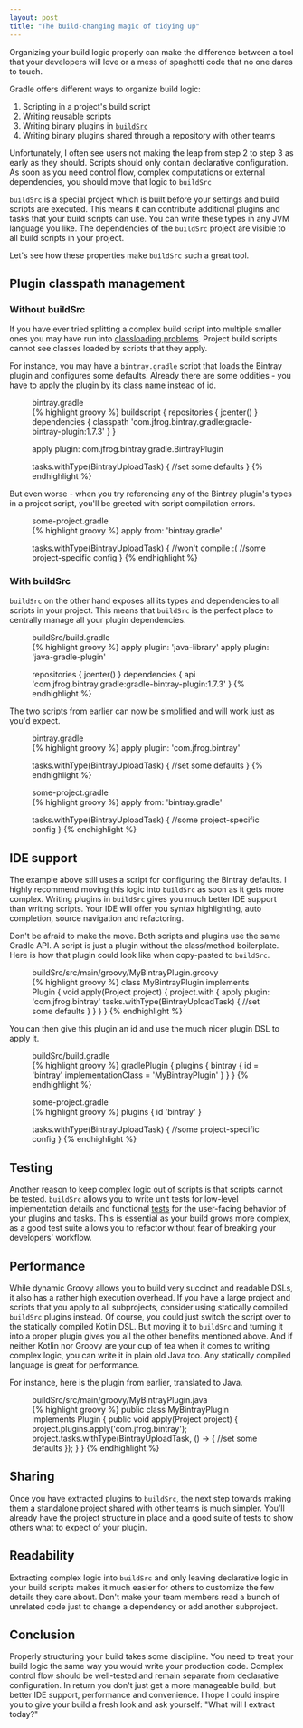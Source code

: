 ```yaml
---
layout: post
title: "The build-changing magic of tidying up"
---
```


Organizing your build logic properly can make the difference between a tool that your developers will love or a mess of spaghetti code that no one dares to touch.

Gradle offers different ways to organize build logic:

1. Scripting in a project's build script
2. Writing reusable scripts
3. Writing binary plugins in [`buildSrc`](https://docs.gradle.org/current/userguide/organizing_build_logic.html#sec:build_sources)
4. Writing binary plugins shared through a repository with other teams

Unfortunately, I often see users not making the leap from step 2 to step 3 as early as they should.
Scripts should only contain declarative configuration.
As soon as you need control flow, complex computations or external dependencies, you should move that logic to `buildSrc`

`buildSrc` is a special project which is built before your settings and build scripts are executed.
This means it can contribute additional plugins and tasks that your build scripts can use.
You can write these types in any JVM language you like.
The dependencies of the `buildSrc` project are visible to all build scripts in your project.

Let's see how these properties make `buildSrc` such a great tool.

## Plugin classpath management

### Without buildSrc

If you have ever tried splitting a complex build script into multiple smaller ones you may have run into [classloading problems](https://github.com/gradle/gradle/issues/1262).
Project build scripts cannot see classes loaded by scripts that they apply.

For instance, you may have a `bintray.gradle` script that loads the Bintray plugin and configures some defaults.
Already there are some oddities - you have to apply the plugin by its class name instead of id.

<figure>
  <figcaption>bintray.gradle</figcaption>
{% highlight groovy %}
buildscript {
    repositories {
        jcenter()
    }
    dependencies {
        classpath 'com.jfrog.bintray.gradle:gradle-bintray-plugin:1.7.3'
    }
}

apply plugin: com.jfrog.bintray.gradle.BintrayPlugin

tasks.withType(BintrayUploadTask) {
  //set some defaults
}
{% endhighlight %}
</figure>

But even worse - when you try referencing any of the Bintray plugin's types in a project script, you'll
be greeted with script compilation errors.

<figure>
  <figcaption>some-project.gradle</figcaption>
{% highlight groovy %}
apply from: 'bintray.gradle'

tasks.withType(BintrayUploadTask) { //won't compile :(
  //some project-specific config
}
{% endhighlight %}
</figure>

### With buildSrc

`buildSrc` on the other hand exposes all its types and dependencies to all scripts in your project.
This means that `buildSrc` is the perfect place to centrally manage all your plugin dependencies.

<figure>
  <figcaption>buildSrc/build.gradle</figcaption>
{% highlight groovy %}
apply plugin: 'java-library'
apply plugin: 'java-gradle-plugin'

repositories {
    jcenter()
}
dependencies {
    api 'com.jfrog.bintray.gradle:gradle-bintray-plugin:1.7.3'
}
{% endhighlight %}
</figure>

The two scripts from earlier can now be simplified and will work just as you'd expect.

<figure>
  <figcaption>bintray.gradle</figcaption>
{% highlight groovy %}
apply plugin: 'com.jfrog.bintray'

tasks.withType(BintrayUploadTask) {
  //set some defaults
}
{% endhighlight %}
</figure>

<figure>
  <figcaption>some-project.gradle</figcaption>
{% highlight groovy %}
apply from: 'bintray.gradle'

tasks.withType(BintrayUploadTask) {
  //some project-specific config
}
{% endhighlight %}
</figure>

## IDE support

The example above still uses a script for configuring the Bintray defaults.
I highly recommend moving this logic into `buildSrc` as soon as it gets more complex.
Writing plugins in `buildSrc` gives you much better IDE support than writing scripts.
Your IDE will offer you syntax highlighting, auto completion, source navigation and refactoring.

Don't be afraid to make the move. Both scripts and plugins use the same Gradle API.
A script is just a plugin without the class/method boilerplate.
Here is how that plugin could look like when copy-pasted to `buildSrc`.

<figure>
  <figcaption>buildSrc/src/main/groovy/MyBintrayPlugin.groovy</figcaption>
{% highlight groovy %}
class MyBintrayPlugin implements Plugin<Project> {
  void apply(Project project) {
    project.with {
      apply plugin: 'com.jfrog.bintray'
      tasks.withType(BintrayUploadTask) {
        //set some defaults
      }
    }
  }
}
{% endhighlight %}
</figure>

You can then give this plugin an id and use the much nicer plugin DSL to apply it.

<figure>
  <figcaption>buildSrc/build.gradle</figcaption>
{% highlight groovy %}
gradlePlugin {
    plugins {
        bintray {
            id = 'bintray'
            implementationClass = 'MyBintrayPlugin'
        }
    }
}
{% endhighlight %}
</figure>


<figure>
  <figcaption>some-project.gradle</figcaption>
{% highlight groovy %}
plugins {
  id 'bintray'
}

tasks.withType(BintrayUploadTask) {
  //some project-specific config
}
{% endhighlight %}
</figure>

## Testing

Another reason to keep complex logic out of scripts is that scripts cannot be tested.
`buildSrc` allows you to write unit tests for low-level implementation details and functional [tests](https://guides.gradle.org/testing-gradle-plugins/) for the user-facing behavior
of your plugins and tasks. This is essential as your build grows more complex, as a good test suite
allows you to refactor without fear of breaking your developers' workflow.

## Performance

While dynamic Groovy allows you to build very succinct and readable DSLs, it also has a rather high execution overhead.
If you have a large project and scripts that you apply to all subprojects, consider using statically compiled `buildSrc` plugins instead.
Of course, you could just switch the script over to the statically compiled Kotlin DSL.
But moving it to `buildSrc` and turning it into a proper plugin gives you all the other benefits mentioned above.
And if neither Kotlin nor Groovy are your cup of tea when it comes to writing complex logic,
you can write it in plain old Java too. Any statically compiled language is great for performance.

For instance, here is the plugin from earlier, translated to Java.
<figure>
  <figcaption>buildSrc/src/main/groovy/MyBintrayPlugin.java</figcaption>
{% highlight groovy %}
public class MyBintrayPlugin implements Plugin<Project> {
  public void apply(Project project) {
    project.plugins.apply('com.jfrog.bintray');
    project.tasks.withType(BintrayUploadTask, () -> {
      //set some defaults
    });
  }
}
{% endhighlight %}
</figure>

## Sharing

Once you have extracted plugins to `buildSrc`, the next step towards making them a standalone project shared with other
teams is much simpler. You'll already have the project structure in place and a good suite of tests to show others what
to expect of your plugin.

## Readability

Extracting complex logic into `buildSrc` and only leaving declarative logic in your build scripts makes it much easier
for others to customize the few details they care about.
Don't make your team members read a bunch of unrelated code just to change a dependency or add another subproject.

## Conclusion

Properly structuring your build takes some discipline.
You need to treat your build logic the same way you would write your production code.
Complex control flow should be well-tested and remain separate from declarative configuration.
In return you don't just get a more manageable build, but better IDE support, performance and convenience.
I hope I could inspire you to give your build a fresh look and ask yourself: "What will I extract today?"
